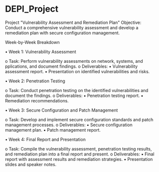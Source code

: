# DEPI_Project
Project "Vulnerability Assessment and Remediation Plan"
Objective: Conduct a comprehensive vulnerability assessment and develop a remediation plan with secure configuration management.

Week-by-Week Breakdown

• Week 1: Vulnerability Assessment

  o Task: Perform vulnerability assessments on network, systems, and pplications, and document findings.
    o Deliverables:
      ▪ Vulnerability assessment report.
      ▪ Presentation on identified vulnerabilities and risks.

• Week 2: Penetration Testing

  o Task: Conduct penetration testing on the identified vulnerabilities and document the findings.
    o Deliverables:
      ▪ Penetration testing report.
      ▪ Remediation recommendations.

• Week 3: Secure Configuration and Patch Management

  o Task: Develop and implement secure configuration standards and patch management processes.
    o Deliverables:
      ▪ Secure configuration management plan.
      ▪ Patch management report.

• Week 4: Final Report and Presentation

  o Task: Compile the vulnerability assessment, penetration testing results, and remediation plan into a final report and present.
    o Deliverables:
      ▪ Final report with assessment results and remediation strategies.
      ▪ Presentation slides and speaker notes.

